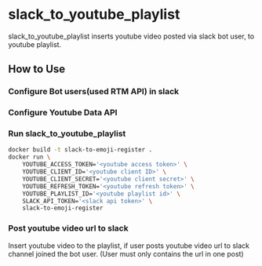 # slack_to_youtube_playlist

slack_to_youtube_playlist inserts youtube video posted via slack bot user, to youtube playlist.

## How to Use

### Configure Bot users(used RTM API) in slack

### Configure Youtube Data API

### Run slack_to_youtube_playlist

```bash
docker build -t slack-to-emoji-register .
docker run \
    YOUTUBE_ACCESS_TOKEN='<youtube access token>' \
    YOUTUBE_CLIENT_ID='<youtube client ID>' \
    YOUTUBE_CLIENT_SECRET='<youtube client secret>' \
    YOUTUBE_REFRESH_TOKEN='<youtube refresh token>' \
    YOUTUBE_PLAYLIST_ID='<youtube playlist id>' \
    SLACK_API_TOKEN='<slack api token>' \
    slack-to-emoji-register
```

### Post youtube video url to slack

Insert youtube video to the playlist, if user posts youtube video url to slack channel joined the bot user.
(User must only contains the url in one post)
